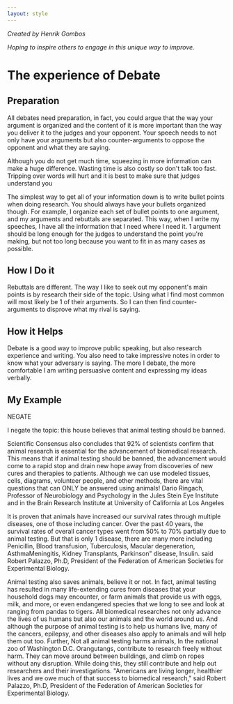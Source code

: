 ```yaml
---
layout: style
---
```


_Created by Henrik Gombos_

_Hoping to inspire others to engage in this unique way to improve._

# The experience of Debate

##  Preparation

All debates need preparation, in fact, you could argue that the way your argument is organized and the content of it is more important than the way you deliver it to the judges and your opponent. Your speech needs to not only have your arguments but also counter-arguments to oppose the opponent and what they are saying.

Although you do not get much time, squeezing in more information can make a huge difference. Wasting time is also costly so don&#39;t talk too fast. Tripping over words will hurt and it is best to make sure that judges understand you

The simplest way to get all of your information down is to write bullet points when doing research. You should always have your bullets organized though. For example, I organize each set of bullet points to one argument, and my arguments and rebuttals are separated. This way, when I write my speeches, I have all the information that I need where I need it. 1 argument should be long enough for the judges to understand the point you're making, but not too long because you want to fit in as many cases as possible.

## How I Do it

Rebuttals are different. The way I like to seek out my opponent's main points is by research their side of the topic. Using what I find most common will most likely be 1 of their arguments. So I can then find counter-arguments to disprove what my rival is saying.

## How it Helps

Debate is a good way to improve public speaking, but also research experience and writing. You also need to take impressive notes in order to know what your adversary is saying. The more I debate, the more comfortable I am writing persuasive content and expressing my ideas verbally.

## My Example

NEGATE

I negate the topic: this house believes that animal testing should be banned.

Scientific Consensus also concludes that 92% of scientists confirm that animal research is essential for the advancement of biomedical research. This means that if animal testing should be banned, the advancement would come to a rapid stop and drain new hope away from discoveries of new cures and therapies to patients. Although we can use modeled tissues, cells, diagrams, volunteer people, and other methods, there are vital questions that can ONLY be answered using animals! Dario Ringach, Professor of Neurobiology and Psychology in the Jules Stein Eye Institute and in the Brain Research Institute at University of California at Los Angeles

It is proven that animals have increased our survival rates through multiple diseases, one of those including cancer. Over the past 40 years, the survival rates of overall cancer types went from 50% to 70% partially due to animal testing. But that is only 1 disease, there are many more including Penicillin, Blood transfusion, Tuberculosis, Macular degeneration, AsthmaMeningitis, Kidney Transplants, Parkinson" disease, Insulin. said Robert Palazzo, Ph.D, President of the Federation of American Societies for Experimental Biology.

Animal testing also saves animals, believe it or not. In fact, animal testing has resulted in many life-extending cures from diseases that your household dogs may encounter, or farm animals that provide us with eggs, milk, and more, or even endangered species that we long to see and look at ranging from pandas to tigers. All biomedical researches not only advance the lives of us humans but also our animals and the world around us. And although the purpose of animal testing is to help us humans live, many of the cancers, epilepsy, and other diseases also apply to animals and will help them out too. Further, Not all animal testing harms animals, In the national zoo of Washington D.C. Orangutangs, contribute to research freely without harm. They can move around between buildings, and climb on ropes without any disruption. While doing this, they still contribute and help out researchers and their investigations. "Americans are living longer, healthier lives and we owe much of that success to biomedical research," said Robert Palazzo, Ph.D, President of the Federation of American Societies for Experimental Biology.

